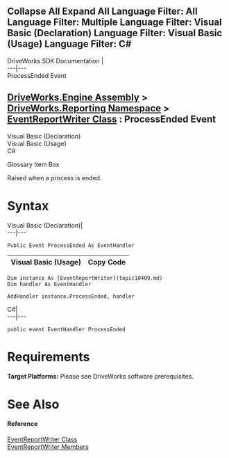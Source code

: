 Collapse All Expand All Language Filter: All  Language Filter: Multiple  Language Filter: Visual Basic (Declaration) Language Filter: Visual Basic (Usage) Language Filter: C#  
---  
DriveWorks SDK Documentation  |   
---|---  
ProcessEnded Event   
  
[DriveWorks.Engine Assembly](topic2156.md) > [DriveWorks.Reporting Namespace](topic10334.md) > [EventReportWriter Class](topic10409.md) : ProcessEnded Event  
---  
  
Visual Basic (Declaration)    
Visual Basic (Usage)    
C# 

Glossary Item Box

Raised when a process is ended. 

# Syntax

Visual Basic (Declaration)|   
---|---  
      
    
    Public Event ProcessEnded As EventHandler  
  
Visual Basic (Usage)| Copy Code  
---|---  
      
    
    Dim instance As [EventReportWriter](topic10409.md)
    Dim handler As EventHandler
     
    AddHandler instance.ProcessEnded, handler  
  
C#|   
---|---  
      
    
    public event EventHandler ProcessEnded  
  
# Requirements

**Target Platforms:** Please see DriveWorks software prerequisites.

# See Also

#### Reference

[EventReportWriter Class](topic10409.md)   
[EventReportWriter Members](topic10410.md)


